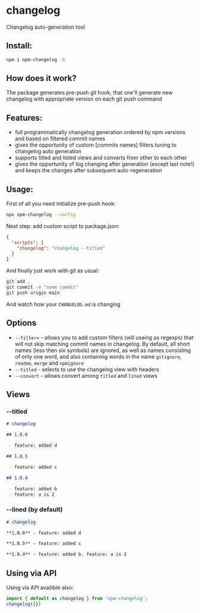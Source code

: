 # changelog

Changelog auto-generation tool

## Install:

```sh
npm i npm-changelog -D
```

## How does it work?

The package generates pre-push git hook, that one'll generate new changelog with appropriate version on each git push command

## Features: 
- full programmatically changelog generation ordered by npm versions and based on filtered commit names
- gives the opportunity of custom [commits names] filters tuning to changelog auto generation
- supports titled and listed views and converts from other to each other
- gives the opportunity of log changing after generation (except last note!) and keeps the changes after subsequent auto-regeneration

## Usage: 

First of all you need initialize pre-push hook:
```sh
npx npm-changelog --config
```

Next step: add custom script to package.json: 

```json
{
  "scripts": {
    "changelog": "changelog --titled"
  }
}
```

And finally just work with git as usual:

```sh
git add . 
git commit -m "some commit"
git push origin main
```

And watch how your `CHANGELOG.md` is changing

## Options

- `--filter=` - allows you to add custom filters (will useing as regexps) that will not skip matching commit names in changelog. By default, all short names (less then six symbols) are ignored, as well as names consisting of only one word, and also containing words in the name 
`gitignore`, `readme`, `merge` and `npmignore`
- `--titled` - selects to use the changelog view with headers
- `--convert` - allows convert among `titled` and `lined` views

## Views

### --titled

```markdown
# changelog

## 1.0.6

 - feature: added d

## 1.0.5

 - feature: added c

## 1.0.4

 - feature: added b
 - feature: a is 2
```

### --lined (by default)

```markdown
# changelog

**1.0.6** - feature: added d

**1.0.5** - feature: added c

**1.0.4** - feature: added b. feature: a is 2
```

## Using via API

Using via API availible also:

```ts
import { default as changelog } from 'npm-changelog';
changelog({})
```
